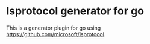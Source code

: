 # lsprotocol generator for go

This is a generator plugin for go using https://github.com/microsoft/lsprotocol.
